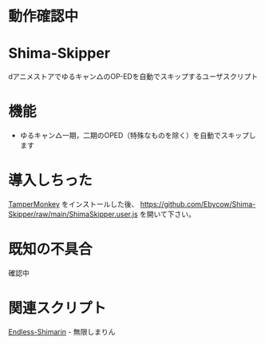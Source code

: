 # 動作確認中

# Shima-Skipper
dアニメストアでゆるキャン△のOP-EDを自動でスキップするユーザスクリプト

# 機能
* ゆるキャン△一期，二期のOPED（特殊なものを除く）を自動でスキップします

# 導入しちった
[TamperMonkey](https://www.tampermonkey.net/) をインストールした後、 https://github.com/Ebycow/Shima-Skipper/raw/main/ShimaSkipper.user.js を開いて下さい。 

# 既知の不具合
確認中

# 関連スクリプト
[Endless-Shimarin](https://github.com/Ebycow/Endless-Shimarin) - 無限しまりん
